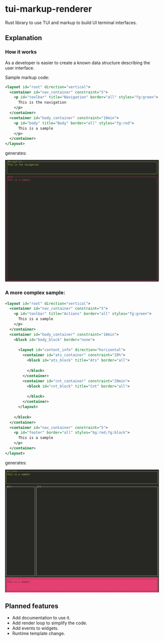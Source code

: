 # tui-markup-renderer
Rust library to use TUI and markup to build UI terminal interfaces.

## Explanation
### How it works

As a developer is easier to create a known data structure describing the user interface.

Sample markup code:

```xml
<layout id="root" direction="vertical">
  <container id="nav_container" constraint="5">
    <p id="toolbar" title="Navigation" border="all" styles="fg:green">
      This is the navigation
    </p>
  </container>
  <container id="body_container" constraint="10min">
    <p id="body" title="Body" border="all" styles="fg:red">
      This is a sample
    </p>
  </container>
</layout>
```

generates:

![Tux, the Linux mascot](./samples/tui-markup-sample/simple_layout.png)

### A more complex sample:

```xml
<layout id="root" direction="vertical">
  <container id="nav_container" constraint="5">
    <p id="toolbar" title="Actions" border="all" styles="fg:green">
      This is a sample
    </p>
  </container>
  <container id="body_container" constraint="10min">
    <block id="body_block" border="none">
      
      <layout id="content_info" direction="horizontal">
        <container id="ats_container" constraint="20%">
          <block id="ats_block" title="Ats" border="all">
      
          </block>
        </container>
        <container id="cnt_container" constraint="20min">
          <block id="cnt_block" title="Cnt" border="all">
            
          </block>
        </container>
      </layout>

    </block>
  </container>
  <container id="nav_container" constraint="5">
    <p id="footer" border="all" styles="bg:red;fg:black">
      This is a sample
    </p>
  </container>
</layout>
```

generates:

![Tux, the Linux mascot](./samples/tui-markup-sample/layout.png)

## Planned features

* Add documentation to use it.
* Add render loop to simplify the code.
* Add events to widgets.
* Runtime template change.

